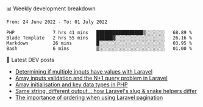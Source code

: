 📊 Weekly development breakdown
<!--START_SECTION:waka-->

```text
From: 24 June 2022 - To: 01 July 2022

PHP              7 hrs 41 mins   █████████████████▒░░░░░░░   68.89 %
Blade Template   2 hrs 55 mins   ██████▓░░░░░░░░░░░░░░░░░░   26.16 %
Markdown         26 mins         █░░░░░░░░░░░░░░░░░░░░░░░░   03.95 %
Bash             6 mins          ▒░░░░░░░░░░░░░░░░░░░░░░░░   01.00 %
```

<!--END_SECTION:waka-->

📕 Latest DEV posts
<!-- BLOG-POST-LIST:START -->
- [Determining if multiple inputs have values with Laravel](https://dev.to/michaelvickersuk/determining-if-multiple-inputs-have-values-with-laravel-km6)
- [Array inputs validation and the N+1 query problem in Laravel](https://dev.to/michaelvickersuk/array-inputs-validation-and-the-n1-query-problem-in-laravel-2agb)
- [Array initialisation and key data types in PHP](https://dev.to/michaelvickersuk/array-initialisation-and-key-data-types-in-php-1e5b)
- [Same string, different output... how Laravel&#39;s slug &amp; snake helpers differ](https://dev.to/michaelvickersuk/same-string-different-output-how-laravels-slug-snake-helpers-differ-1ccj)
- [The importance of ordering when using Laravel pagination](https://dev.to/michaelvickersuk/the-importance-of-ordering-when-using-laravel-pagination-1e37)
<!-- BLOG-POST-LIST:END -->
